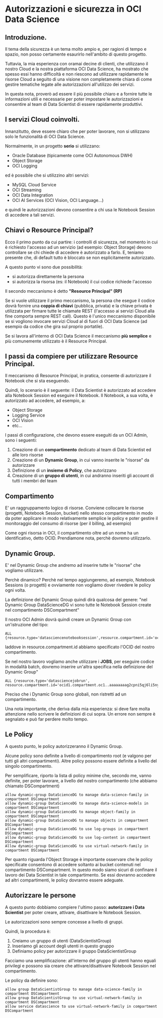 # Autorizzazioni e sicurezza in OCI Data Science

## Introduzione.

Il tema della sicurezza è un tema molto ampio e, per ragioni di tempo e spazio, non posso certamente esaurirlo nell'ambito di questo progetto.

Tuttavia, la mia esperienza con oramai decine di clienti, che utilizzano il nostro Cloud e la nostra piattaforma OCI Data Science, ha mostrato che spesso essi hanno difficoltà e non riescono ad utilizzare rapidamente le risorse Cloud a seguito di una visione non completamente chiara di come gestire tematiche legate alle autorizzazioni all'utilizzo dei servizi. 

In questa nota, proverò ad essere il più possibile chiaro e a fornire tutte le informazioni utili e necessarie per poter impostare le autorizzazioni e consentire al team di Data Scientist di essere rapidamente produttivi.

## I servizi Cloud coinvolti.

Innanzitutto, deve essere chiaro che per poter lavorare, non si utilizzano solo le funzionalità di OCI Data Science.

Normalmente, in un progetto **serio** si utilizzano:
* Oracle Database (tipicamente come OCI Autonomous DWH)
* Object Storage
* OCI Logging

ed è possibile che si utilizzino altri servizi:
* MySQL Cloud Service
* OCI Streaming
* OCI Data Integration
* OCI AI Services (OCI Vision, OCI Language...)

e quindi le autorizzazioni devono consentire a chi usa le Notebook Session di accedere a tali servizi.

## Chiavi o Resource Principal?

Ecco il primo punto da cui partire: i controlli di sicurezza, nel momento in cui è richiesto l'accesso ad un servizio (ad esempio: Object Storage) devono controllare se chi chiede di accedere è autorizzato a farlo. E, teniamo presente che, di default tutto è bloccato se non esplicitamente autorizzato.

A questo punto vi sono due possibilità:
* si autorizza direttamente la persona
* si autorizza la risorsa (es: il Notebook) il cui codice richiede l'accesso

Il secondo meccanismo è detto **"Resource Principal" (RP)**

Se si vuole utilizzare il primo meccanismo, la persona che esegue il codice dovrà fornire una **coppia di chiavi** (pubblica, privata) e la chiave privata è utilizzata per firmare tutte le chiamate REST (l'accesso ai servizi Cloud alla fine comporta sempre REST call).
Questo è l'unico meccanismo disponibile se si vogliono invocare servizi Cloud al di fuori di OCI Data Science (ad esempio da codice che gira sul proprio portatile).

Se si lavora all'interno di OCI Data Science il meccanismo **più semplice** e più comunemente utilizzato è il Resource Principal.

## I passi da compiere per utilizzare Resource Principal.

Il meccanismo di Resource Principal, in pratica, consente di autorizzare il Notebook che si sta eseguendo.

Quindi, lo scenario è il seguente: il Data Scientist è autorizzato ad accedere alla Notebook Session ed eseguire il Notebook. Il Notebook, a sua volta, è autorizzato ad accedere, ad esempio, a:
* Object Storage
* Logging Service
* OCI Vision
* etc...

I passi di configurazione, che devono essere eseguiti da un OCI Admin, sono i seguenti:
1. Creazione di un **compartimento** dedicato al team di Data Scientist ed alle loro risorse
2. Creazione di un **Dynamic Group**, in cui vanno inserite le "risorse" da autorizzare
3. Definizione di un **insieme di Policy**, che autorizzano
4. Creazione di un **gruppo di utenti**, in cui andranno inseriti gli account di tutti i membri del team

## Compartimento

E' un raggruppamento logico di risorse. Conviene collocare le risorse (progetti, Notebook Session, bucket) nello stesso compartimento in modo da poter applicare in modo relativamente semplice le policy e poter gestire il monitoraggio del consumo di risorse (per il billing, ad esempio)

Come ogni risorsa in OCI, il compartimento oltre ad un nome ha un identificativo, detto OCID. Prendiamone nota, perchè dovremo utilizzarlo.

## Dynamic Group.

E' nel Dynamic Group che andremo ad inserire tutte le "risorse" che vogliamo utilizzare.

Perchè dinamico? Perchè nel tempo aggiungeremo, ad esempio, Notebook Sessions (o progetti) e ovviamente non vogliamo dover rivedere le policy ogni volta.

La definizione del Dynamic Group quindi dirà qualcosa del genere: "nel Dynamic Group DataScienceDG vi sono tutte le Notebook Session create nel compartimento DSCompartment"

Il nostro OCI Admin dovrà quindi creare un Dynamic Group con un'istruzione del tipo:
```
ALL {resource.type='datasciencenotebooksession',resource.compartment.id='ocid1.compartment.oc1..aaaaaaaag2cpni5qj6li5ny6ehuahhepbpveopobooayqfeudqygdtfexyzx'}
```
laddove in resource.compartment.id abbiamo specificato l'OCID del nostro compartimento.

Se nel nostro lavoro vogliamo anche utilizzare i **JOBS**, per eseguire codice in modalità batch, dovremo inserire un'altra specifica nella definizione del Dynamic Group"
```
ALL {resource.type='datasciencejobrun', resource.compartment.id='ocid1.compartment.oc1..aaaaaaaag2cpni5qj6li5ny6ehuahhepbpveopobooayqfeudqygdtfexyzx'}
```

Preciso che i Dynamic Group sono globali, non ristretti ad un compartimento.

Una nota importante, che deriva dalla mia esperienza: si deve fare molta attenzione nello scrivere le definizioni di cui sopra. Un errore non sempre è segnalato e può far perdere molto tempo.

## Le Policy

A questo punto, le policy autorizzeranno il Dynamic Group.

Alcune policy sono definite a livello di compartimento root (e valgono per tutti gli altri compartimenti). Altre policy possono essere definite a livello del singolo compartimento.

Per semplificare, riporto la lista di policy minime che, secondo me, vanno definite, per poter lavorare, a livello del nostro compartimento (che abbiamo chiamato DSCompartment)
```
allow dynamic-group DataScienceDG to manage data-science-family in compartment DSCompartment
allow dynamic-group DataScienceDG to manage data-science-models in compartment DSCompartment
allow dynamic-group DataScienceDG to manage object-family in compartment DSCompartment
allow dynamic-group DataScienceDG to manage objects in compartment DSCompartment
allow dynamic-group DataScienceDG to use log-groups in compartment DSCompartment
allow dynamic-group DataScienceDG to use log-content in compartment DSCompartment
Allow dynamic-group DataScienceDG to use virtual-network-family in compartment DSCompartment
```

Per quanto riguarda l'Object Storage è importante osservare che le policy specificate consentono di accedere soltanto ai bucket contenuti nel compartimento DSCompartment. In questo modo siamo sicuri di confinare il lavoro dei Data Scientist in tale compartimento. Se essi dovranno accedere ad altri compartimenti, le policy dovranno essere adeguate.

## Autorizzare le persone

A questo punto dobbiamo compiere l'ultimo passo: **autorizzare i Data Scientist** per poter creare, attivare, disattivare le Notebook Session.

Le autorizzazioni sono sempre concesse a livello di gruppi. 

Quindi, la procedura è: 
1. Creiamo un gruppo di utenti (DataScientistGroup)
2. Inseriamo gli account degli utenti in questo gruppo
3. Definiamo policy per autorizzare il gruppo DataScientistGroup

Facciamo una semplificazione: all'interno del gruppo gli utenti hanno eguali privilegi e possono sia creare che attivare/disattivare Notebook Session nel compartimento.

Le policy da definire sono:
```
allow group DataScientistGroup to manage data-science-family in compartment DSCompartment
allow group DataScientistGroup to use virtual-network-family in compartment DSCompartment
allow service datascience to use virtual-network-family in compartment DSCompartment
```
